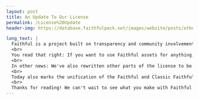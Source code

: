 ```yaml
---
layout: post
title: An Update To Our License
permalink: /License%20Update
header-img: https://database.faithfulpack.net/images/website/posts/other/steve_license.jpg

long_text: |
  Faithful is a project built on transparency and community involvement. For the longest time, however, our license has required everybody to get written permission should they want to use Faithful assets for most projects. Predictably, we've been getting requests to lift this requirement since the very beginning. Well, today's a good day for those that suggested it, because we're now changing our license so that only crediting is necessary!
  <br>
  You read that right: If you want to use Faithful assets for anything, you now can! No need to ask anybody for permission anymore. Just make sure to credit Faithful appropriately in a visible place. Oh, and if you were denied for any reason previously, that no longer applies. (Unless you're Kraineff.)
  <br>
  In other news: We've also rewritten other parts of the license to be more straightforward and easier to read, as well as clarifying some cases that were in a grey area before.
  <br>
  Today also marks the unification of the Faithful and Classic Faithful licenses, as the two projects are going to be using the same one going forward.
  <br>
  Thanks for reading! We can't wait to see what you make with Faithful textures.
---
```

